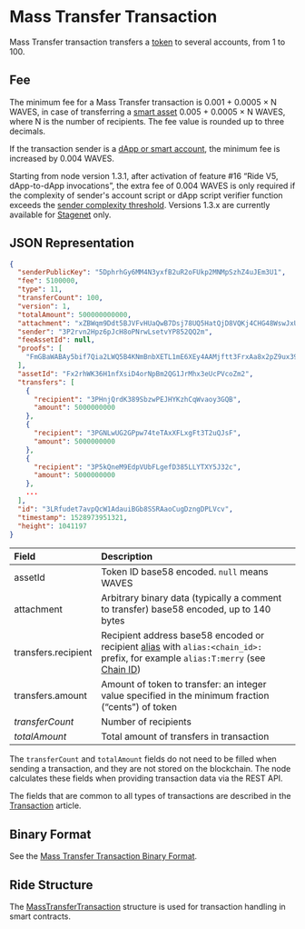 # Mass Transfer Transaction

Mass Transfer transaction transfers a [token](/en/blockchain/token/) to several accounts, from 1 to 100.

## Fee

The minimum fee for a Mass Transfer transaction is 0.001 + 0.0005 × N WAVES, in case of transferring a [smart asset](/en/blockchain/token/smart-asset) 0.005  + 0.0005 × N WAVES, where N is the number of recipients. The fee value is rounded up to three decimals.

If the transaction sender is a [dApp or smart account](/en/blockchain/account/dapp), the minimum fee is increased by 0.004 WAVES.

Starting from node version 1.3.1, after activation of feature #16 “Ride V5, dApp-to-dApp invocations”, the extra fee of 0.004 WAVES is only required if the complexity of sender's account script or dApp script verifier function exceeds the [sender complexity threshold](/en/ride/limits/). Versions 1.3.x are currently available for [Stagenet](/en/blockchain/blockchain-network/) only.

## JSON Representation

```json
{
  "senderPublicKey": "5DphrhGy6MM4N3yxfB2uR2oFUkp2MNMpSzhZ4uJEm3U1",
  "fee": 5100000,
  "type": 11,
  "transferCount": 100,
  "version": 1,
  "totalAmount": 500000000000,
  "attachment": "xZBWqm9Ddt5BJVFvHUaQwB7Dsj78UQ5HatQjD8VQKj4CHG48WswJxUUeHEDZJkHgt9LycUpHBFc8ENu8TF8vvnDJCgfy1NeKaUNydqy9vkACLZjSqaVmvfaM3NQB",
  "sender": "3P2rvn2Hpz6pJcH8oPNrwLsetvYP852QQ2m",
  "feeAssetId": null,
  "proofs": [
    "FmGBaWABAy5bif7Qia2LWQ5B4KNmBnbXETL1mE6XEy4AAMjftt3FrxAa8x2pZ9ux391oY5c2c6ZSDEM4nzrvJDo"
  ],
  "assetId": "Fx2rhWK36H1nfXsiD4orNpBm2QG1JrMhx3eUcPVcoZm2",
  "transfers": [
    {
      "recipient": "3PHnjQrdK389SbzwPEJHYKzhCqWvaoy3GQB",
      "amount": 5000000000
    },
    {
      "recipient": "3PGNLwUG2GPpw74teTAxXFLxgFt3T2uQJsF",
      "amount": 5000000000
    },
    {
      "recipient": "3P5kQneM9EdpVUbFLgefD385LLYTXY5J32c",
      "amount": 5000000000
    },
    ...
  ],
  "id": "3LRfudet7avpQcW1AdauiBGb8SSRAaoCugDzngDPLVcv",
  "timestamp": 1528973951321,
  "height": 1041197
}
```

| Field | Description |
| :--- | :--- |
| assetId | Token ID base58 encoded. `null` means WAVES |
| attachment | Arbitrary binary data (typically a comment to transfer) base58 encoded, up to 140 bytes |
| transfers.recipient | Recipient address base58 encoded or recipient [alias](/en/blockchain/account/alias) with `alias:<chain_id>:` prefix, for example `alias:T:merry` (see [Chain ID](/en/blockchain/blockchain-network/#chain-id)) |
| transfers.amount | Amount of token to transfer: an integer value specified in the minimum fraction (“cents”) of token |
| *transferCount* | Number of recipients |
| *totalAmount* | Total amount of transfers in transaction |

The `transferCount` and `totalAmount` fields do not need to be filled when sending a transaction, and they are not stored on the blockchain. The node calculates these fields when providing transaction data via the REST API.

The fields that are common to all types of transactions are described in the [Transaction](/en/blockchain/transaction/#json-representation) article.

## Binary Format

See the [Mass Transfer Transaction Binary Format](/en/blockchain/binary-format/transaction-binary-format/mass-transfer-transaction-binary-format).

## Ride Structure

The [MassTransferTransaction](/en/ride/structures/transaction-structures/mass-transfer-transaction) structure is used for transaction handling in smart contracts.
